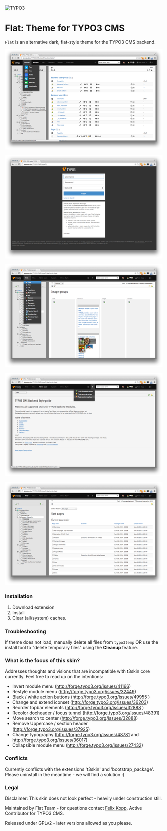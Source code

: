 ![TYPO3](http://typo3.org/typo3conf/ext/t3org_template/i/typo3-logo.png)

Flat: Theme for TYPO3 CMS
=========================

`Flat` is an alternative dark, flat-style theme for the TYPO3 CMS backend.

![Metro Awesome](/Documentation/t3-metro-awesome.png "Overview / list module")

![Login](/Documentation/t3-login.png "Login")

![Page](/Documentation/t3-page.png "Page")

![Styleguide](/Documentation/t3-styleguide.png "Styleguide")

![Functions](/Documentation/t3-func.png "Functions")

### Installation

1. Download extension
2. Install
3. Clear (all/system) caches.

### Troubleshooting

If theme does not load, manually delete all files from `typo3temp` OR use the install tool to "delete temporary files" using the **Cleanup** feature.

### What is the focus of this skin?

Addresses thoughts and visions that are incompatible with t3skin core currently. Feel free to read up on the intentions:
 
+ Invert module menu (http://forge.typo3.org/issues/41166)
+ Restyle module menu (http://forge.typo3.org/issues/32449)
+ Black / white action buttons (http://forge.typo3.org/issues/49955 )
+ Change and extend iconset (http://forge.typo3.org/issues/36203)
+ Reorder topbar elements (http://forge.typo3.org/issues/32888 )
+ Recolor docheader / focus tunnel (http://forge.typo3.org/issues/48391)
+ Move search to center (http://forge.typo3.org/issues/32888)
+ Remove Uppercase / section header (http://forge.typo3.org/issues/37925)
+ Change typography (http://forge.typo3.org/issues/48781 and http://forge.typo3.org/issues/36017)
+ Collapsible module menu (http://forge.typo3.org/issues/27432)

### Conflicts

Currently conflicts with the extensions 't3skin' and 'bootstrap_package'.
Please uninstall in the meantime - we will find a solution :)

### Legal

Disclaimer: This skin does not look perfect - heavily under construction still.

Maintained by Flat Team - for questions contact <a href="https://twitter.com/7elix" target="_blank">Felix Kopp</a>, Active Contributor for TYPO3 CMS.

Released under GPLv2 - later versions allowed as you please.
